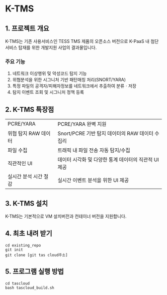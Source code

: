# K-TMS

## 1. 프로젝트 개요

K-TMS는 기존 사용서비스인 TESS TMS 제품의 오픈소스 버전으로 K-PaaS 내 첨단 서비스 탑재를 위한 개발지원 사업의 
결과물입니다. 

### 주요 기능
1. 네트워크 이상행위 및 악성코드 탐지 기능
2. 위협분석을 위한 시그니처 기반 패턴매칭 처리(SNORT/YARA)
3. 특정 파일의 공격자/피해자정보를 네트워크에서 추출하여 분류ㆍ저장
4. 탐지 이벤트 조회 및 시그니처 정책 등록

## 2. K-TMS 특장점

<table>
  <tr>
    <td>PCRE/YARA</td>
    <td>PCRE/YARA 완벽 지원</td>
  </tr>
  <tr>
    <td>위협 탐지 RAW 데이터</td>
    <td>Snort/PCRE 기반 탐지 데이터의 RAW 데이터 수집리</td>
  </tr>
  <tr>
    <td>파일 수집</td>
    <td>트래픽 내 파일 전송 자동 탐지/수집</td>
  </tr>
  <tr>
    <td>직관적인 UI</td>
    <td>데이터 시각화 및 다양한 통계 데이터의 직관적 UI 제공</td>
  </tr>
  <tr>
    <td>실시간 분석 시간 절감</td>
    <td>실시간 이벤트 분석을 위한 UI 제공</td>
  </tr>
</table>

## 3. K-TMS 설치

K-TMS는 기본적으로 VM 설치버전과 컨테이너 버전을 지원합니다. 

## 4. 최초 내려 받기
```
cd existing_repo
git init
git clone [git tas cloud주소]
```
## 5. 프로그램 실행 방법
```
cd tascloud
bash tascloud_build.sh
```
